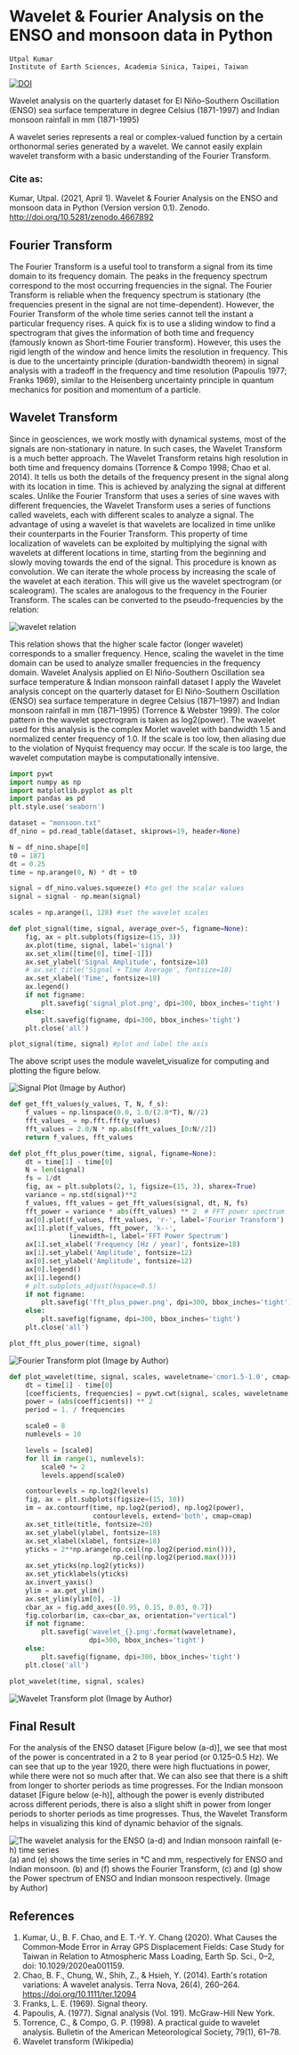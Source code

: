 # Wavelet & Fourier Analysis on the ENSO and monsoon data in Python
```
Utpal Kumar
Institute of Earth Sciences, Academia Sinica, Taipei, Taiwan
```
[![DOI](https://zenodo.org/badge/DOI/10.5281/zenodo.4667892.svg)](http://doi.org/10.5281/zenodo.4667892)

Wavelet analysis on the quarterly dataset for El Niño–Southern Oscillation (ENSO) sea surface temperature in degree Celsius (1871-1997) and Indian monsoon rainfall in mm (1871-1995)

A wavelet series represents a real or complex-valued function by a certain orthonormal series generated by a wavelet. We cannot easily explain wavelet transform with a basic understanding of the Fourier Transform.

### Cite as:
Kumar, Utpal. (2021, April 1). Wavelet & Fourier Analysis on the ENSO and monsoon data in Python (Version version 0.1). Zenodo. http://doi.org/10.5281/zenodo.4667892

## Fourier Transform
The Fourier Transform is a useful tool to transform a signal from its time domain to its frequency domain. The peaks in the frequency spectrum correspond to the most occurring frequencies in the signal. The Fourier Transform is reliable when the frequency spectrum is stationary (the frequencies present in the signal are not time-dependent). However, the Fourier Transform of the whole time series cannot tell the instant a particular frequency rises.
A quick fix is to use a sliding window to find a spectrogram that gives the information of both time and frequency (famously known as Short-time Fourier transform). However, this uses the rigid length of the window and hence limits the resolution in frequency. This is due to the uncertainty principle (duration-bandwidth theorem) in signal analysis with a tradeoff in the frequency and time resolution (Papoulis 1977; Franks 1969), similar to the Heisenberg uncertainty principle in quantum mechanics for position and momentum of a particle.


## Wavelet Transform
Since in geosciences, we work mostly with dynamical systems, most of the signals are non-stationary in nature. In such cases, the Wavelet Transform is a much better approach.
The Wavelet Transform retains high resolution in both time and frequency domains (Torrence & Compo 1998; Chao et al. 2014). It tells us both the details of the frequency present in the signal along with its location in time. This is achieved by analyzing the signal at different scales. Unlike the Fourier Transform that uses a series of sine waves with different frequencies, the Wavelet Transform uses a series of functions called wavelets, each with different scales to analyze a signal. The advantage of using a wavelet is that wavelets are localized in time unlike their counterparts in the Fourier Transform. This property of time localization of wavelets can be exploited by multiplying the signal with wavelets at different locations in time, starting from the beginning and slowly moving towards the end of the signal. This procedure is known as convolution. We can iterate the whole process by increasing the scale of the wavelet at each iteration. This will give us the wavelet spectrogram (or scaleogram). The scales are analogous to the frequency in the Fourier Transform. The scales can be converted to the pseudo-frequencies by the relation:

![wavelet relation](https://miro.medium.com/max/700/1*91qtF5TLwXTydVX6EBNgQg.png)

This relation shows that the higher scale factor (longer wavelet) corresponds to a smaller frequency. Hence, scaling the wavelet in the time domain can be used to analyze smaller frequencies in the frequency domain.
Wavelet Analysis applied on El Niño-Southern Oscillation sea surface temperature & Indian monsoon rainfall dataset
I apply the Wavelet analysis concept on the quarterly dataset for El Niño-Southern Oscillation (ENSO) sea surface temperature in degree Celsius (1871–1997) and Indian monsoon rainfall in mm (1871–1995) (Torrence & Webster 1999). The color pattern in the wavelet spectrogram is taken as log2(power). The wavelet used for this analysis is the complex Morlet wavelet with bandwidth 1.5 and normalized center frequency of 1.0. If the scale is too low, then aliasing due to the violation of Nyquist frequency may occur. If the scale is too large, the wavelet computation maybe is computationally intensive.

```python
import pywt
import numpy as np
import matplotlib.pyplot as plt
import pandas as pd
plt.style.use('seaborn')

dataset = "monsoon.txt"
df_nino = pd.read_table(dataset, skiprows=19, header=None)

N = df_nino.shape[0]
t0 = 1871
dt = 0.25
time = np.arange(0, N) * dt + t0

signal = df_nino.values.squeeze() #to get the scalar values
signal = signal - np.mean(signal)

scales = np.arange(1, 128) #set the wavelet scales

def plot_signal(time, signal, average_over=5, figname=None):
    fig, ax = plt.subplots(figsize=(15, 3))
    ax.plot(time, signal, label='signal')
    ax.set_xlim([time[0], time[-1]])
    ax.set_ylabel('Signal Amplitude', fontsize=18)
    # ax.set_title('Signal + Time Average', fontsize=18)
    ax.set_xlabel('Time', fontsize=18)
    ax.legend()
    if not figname:
        plt.savefig('signal_plot.png', dpi=300, bbox_inches='tight')
    else:
        plt.savefig(figname, dpi=300, bbox_inches='tight')
    plt.close('all')

plot_signal(time, signal) #plot and label the axis
```

The above script uses the module wavelet_visualize for computing and plotting the figure below.

![Signal Plot (Image by Author)](https://miro.medium.com/max/700/0*9ausTvjY8lmKFNOk.png)

```python
def get_fft_values(y_values, T, N, f_s):
    f_values = np.linspace(0.0, 1.0/(2.0*T), N//2)
    fft_values_ = np.fft.fft(y_values)
    fft_values = 2.0/N * np.abs(fft_values_[0:N//2])
    return f_values, fft_values

def plot_fft_plus_power(time, signal, figname=None):
    dt = time[1] - time[0]
    N = len(signal)
    fs = 1/dt
    fig, ax = plt.subplots(2, 1, figsize=(15, 3), sharex=True)
    variance = np.std(signal)**2
    f_values, fft_values = get_fft_values(signal, dt, N, fs)
    fft_power = variance * abs(fft_values) ** 2  # FFT power spectrum
    ax[0].plot(f_values, fft_values, 'r-', label='Fourier Transform')
    ax[1].plot(f_values, fft_power, 'k--',
               linewidth=1, label='FFT Power Spectrum')
    ax[1].set_xlabel('Frequency [Hz / year]', fontsize=18)
    ax[1].set_ylabel('Amplitude', fontsize=12)
    ax[0].set_ylabel('Amplitude', fontsize=12)
    ax[0].legend()
    ax[1].legend()
    # plt.subplots_adjust(hspace=0.5)
    if not figname:
        plt.savefig('fft_plus_power.png', dpi=300, bbox_inches='tight')
    else:
        plt.savefig(figname, dpi=300, bbox_inches='tight')
    plt.close('all')

plot_fft_plus_power(time, signal)
```

![Fourier Transform plot (Image by Author)](https://miro.medium.com/max/700/0*6_veY_8ZboCHQgdA.png)

```python
def plot_wavelet(time, signal, scales, waveletname='cmor1.5-1.0', cmap=plt.cm.seismic, title='Wavelet Transform (Power Spectrum) of signal', ylabel='Period (years)', xlabel='Time', figname=None):
    dt = time[1] - time[0]
    [coefficients, frequencies] = pywt.cwt(signal, scales, waveletname, dt)
    power = (abs(coefficients)) ** 2
    period = 1. / frequencies

    scale0 = 8
    numlevels = 10

    levels = [scale0]
    for ll in range(1, numlevels):
        scale0 *= 2
        levels.append(scale0)

    contourlevels = np.log2(levels)
    fig, ax = plt.subplots(figsize=(15, 10))
    im = ax.contourf(time, np.log2(period), np.log2(power),
                     contourlevels, extend='both', cmap=cmap)
    ax.set_title(title, fontsize=20)
    ax.set_ylabel(ylabel, fontsize=18)
    ax.set_xlabel(xlabel, fontsize=18)
    yticks = 2**np.arange(np.ceil(np.log2(period.min())),
                          np.ceil(np.log2(period.max())))
    ax.set_yticks(np.log2(yticks))
    ax.set_yticklabels(yticks)
    ax.invert_yaxis()
    ylim = ax.get_ylim()
    ax.set_ylim(ylim[0], -1)
    cbar_ax = fig.add_axes([0.95, 0.15, 0.03, 0.7])
    fig.colorbar(im, cax=cbar_ax, orientation="vertical")
    if not figname:
        plt.savefig('wavelet_{}.png'.format(waveletname),
                    dpi=300, bbox_inches='tight')
    else:
        plt.savefig(figname, dpi=300, bbox_inches='tight')
    plt.close('all')

plot_wavelet(time, signal, scales)
```

![Wavelet Transform plot (Image by Author)](https://miro.medium.com/max/700/0*H0yC1LXWJdSxqaib.png)

## Final Result
For the analysis of the ENSO dataset [Figure below (a-d)], we see that most of the power is concentrated in a 2 to 8 year period (or 0.125–0.5 Hz). We can see that up to the year 1920, there were high fluctuations in power, while there were not so much after that. We can also see that there is a shift from longer to shorter periods as time progresses. For the Indian monsoon dataset [Figure below (e-h)], although the power is evenly distributed across different periods, there is also a slight shift in power from longer periods to shorter periods as time progresses. Thus, the Wavelet Transform helps in visualizing this kind of dynamic behavior of the signals.

![The wavelet analysis for the ENSO (a-d) and Indian monsoon rainfall (e-h) time series](https://miro.medium.com/max/700/0*w0UqZ1cPPIJrRq16.png)
(a) and (e) shows the time series in °C and mm, respectively for ENSO and Indian monsoon. (b) and (f) shows the Fourier Transform, (c) and (g) show the Power spectrum of ENSO and Indian monsoon respectively. (Image by Author)

## References
1. Kumar, U., B. F. Chao, and E. T.-Y. Y. Chang (2020). What Causes the Common‐Mode Error in Array GPS Displacement Fields: Case Study for Taiwan in Relation to Atmospheric Mass Loading, Earth Sp. Sci., 0–2, doi: 10.1029/2020ea001159.
1. Chao, B. F., Chung, W., Shih, Z., & Hsieh, Y. (2014). Earth's rotation variations: A wavelet analysis. Terra Nova, 26(4), 260–264. https://doi.org/10.1111/ter.12094
1. Franks, L. E. (1969). Signal theory.
1. Papoulis, A. (1977). Signal analysis (Vol. 191). McGraw-Hill New York.
1. Torrence, C., & Compo, G. P. (1998). A practical guide to wavelet analysis. Bulletin of the American Meteorological Society, 79(1), 61–78.
1. Wavelet transform (Wikipedia)
